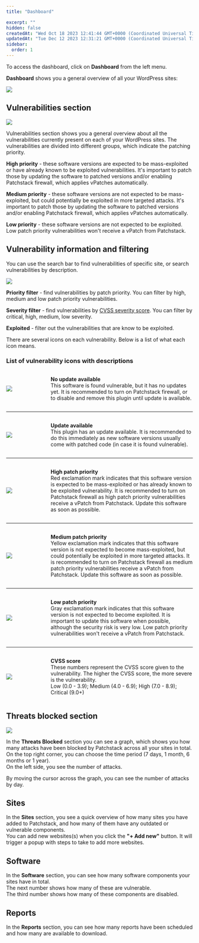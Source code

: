 ```yaml
---
title: "Dashboard"

excerpt: ""
hidden: false
createdAt: "Wed Oct 18 2023 12:41:44 GMT+0000 (Coordinated Universal Time)"
updatedAt: "Tue Dec 12 2023 12:31:21 GMT+0000 (Coordinated Universal Time)"
sidebar:
  order: 1
---
```

To access the dashboard, click on **Dashboard** from the left menu.

**Dashboard** shows you a general overview of all your WordPress sites:

![](@images/patchstack-dashboard-view-populated.png)

## Vulnerabilities section

![](@images/patchstack-dashboard-vulnerabilities-section.png)

Vulnerabilities section shows you a general overview about all the vulnerabilities currently present on each of your WordPress sites. The vulnerabilities are divided into different groups, which indicate the patching priority.

**High priority** - these software versions are expected to be mass-exploited or have already known to be exploited vulnerabilities. It's important to patch those by updating the software to patched versions and/or enabling Patchstack firewall, which applies vPatches automatically.

**Medium priority** - these software versions are not expected to be mass-exploited, but could potentially be exploited in more targeted attacks. It's important to patch those by updating the software to patched versions and/or enabling Patchstack firewall, which applies vPatches automatically.

**Low priority** - these software versions are not expected to be exploited. Low patch priority vulnerabilities won't receive a vPatch from Patchstack.

## Vulnerability information and filtering

You can use the search bar to find vulnerabilities of specific site, or search vulnerabilities by description.

![](@images/patchstack-filters.png)

**Priority filter** - find vulnerabilities by patch priority. You can filter by high, medium and low patch priority vulnerabilities.

**Severity filter** - find vulnerabilities by <a href="/faq-troubleshooting/other/what-is-the-cvss-score/" target="_blank">CVSS severity score</a>. You can filter by critical, high, medium, low severity.

**Exploited** - filter out the vulnerabilities that are know to be exploited.

There are several icons on each vulnerability. Below is a list of what each icon means.

### List of vulnerability icons with descriptions

<style>
.icon-row-container {
  display: block;
}
.icon-row {
  display: grid;
  grid-template-columns: 120px auto;
  align-items:center;
}
</style>

<div class="icon-row-container">
<div class="icon-row">
  <div>

  ![](@images/7d6df8c-Patchstack_no_update_available.png)

  </div>
  <div>

  **No update available**  
  This software is found vulnerable, but it has no updates yet. It is recommended to turn on Patchstack firewall, or to disable and remove this plugin until update is available.

  </div>
</div>
</div>

***

<div class="icon-row-container">
<div class="icon-row">
  <div>

  ![](@images/0ffffa6-patchstack_updates_available.png)
  
  </div>
  <div>

  **Update available**  
  This plugin has an update available. It is recommended to do this immediately as new software versions usually come with patched code (in case it is found vulnerable).

  </div>
</div>
</div>

***

<div class="icon-row-container">
<div class="icon-row">
  <div>

  ![](@images/3a9cb28-patchstack_high_patch_priority.png)

  </div>
  <div>

  **High patch priority**  
  Red exclamation mark indicates that this software version is expected to be mass-exploited or has already known to be exploited vulnerability. It is recommended to turn on Patchstack firewall as high patch priority vulnerabilities receive a vPatch from Patchstack. Update this software as soon as possible.

  </div>
</div>
</div>

***

<div class="icon-row-container">
<div class="icon-row">
  <div>

  ![](@images/cb98b42-patchstack_medium_patch_priority.png)

  </div>
  <div>

  **Medium patch priority**  
  Yellow exclamation mark indicates that this software version is not expected to become mass-exploited, but could potentially be exploited in more targeted attacks. It is recommended to turn on Patchstack firewall as medium patch priority vulnerabilities receive a vPatch from Patchstack. Update this software as soon as possible.

  </div>
</div>
</div>

***

<div class="icon-row-container">
<div class="icon-row">
  <div>

  ![](@images/e5df8d4-patchstack_low_patch_priority.png)

  </div>
  <div>

  **Low patch priority**  
  Gray exclamation mark indicates that this software version is not expected to become exploited. It is important to update this software when possible, although the security risk is very low. Low patch priority vulnerabilities won't receive a vPatch from Patchstack.

  </div>
</div>
</div>

***

<div class="icon-row-container">
<div class="icon-row">
  <div>

  ![](@images/236fdf6-patchstack_cvss_score.png)

  </div>
  <div>

  **CVSS score**  
  These numbers represent the CVSS score given to the vulnerability. The higher the CVSS score, the more severe is the vulnerability.  
  Low (0.0 - 3.9); Medium (4.0 - 6.9); High (7.0 - 8.9); Critical (9.0+)

  </div>
</div>
</div>

## Threats blocked section

![](@images/patchstack-threats-blocked-section.png)

In the **Threats Blocked** section you can see a graph, which shows you how many attacks have been blocked by Patchstack across all your sites in total.  
On the top right corner, you can choose the time period (7 days, 1 month, 6 months or 1 year).  
On the left side, you see the number of attacks.

By moving the cursor across the graph, you can see the number of attacks by day.

## Sites

In the **Sites** section, you see a quick overview of how many sites you have added to Patchstack, and how many of them have any outdated or vulnerable components.  
You can add new websites(s) when you click the **"+ Add new"** button. It will trigger a popup with steps to take to add more websites.

## Software

In the **Software** section, you can see how many software components your sites have in total.  
The next number shows how many of these are vulnerable.  
The third number shows how many of these components are disabled.

## Reports

In the **Reports** section, you can see how many reports have been scheduled and how many are available to download.
